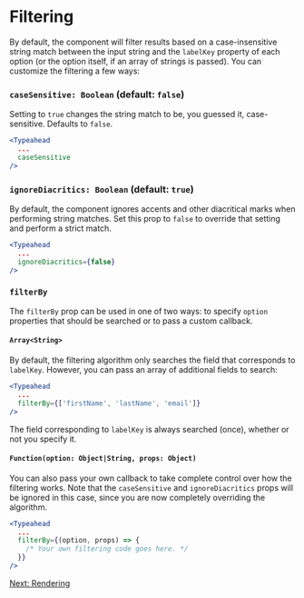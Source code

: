 # Filtering
By default, the component will filter results based on a case-insensitive string match between the input string and the `labelKey` property of each option (or the option itself, if an array of strings is passed). You can customize the filtering a few ways:

### `caseSensitive: Boolean` (default: `false`)
Setting to `true` changes the string match to be, you guessed it, case-sensitive. Defaults to `false`.
```jsx
<Typeahead
  ...
  caseSensitive
/>
```

### `ignoreDiacritics: Boolean` (default: `true`)
By default, the component ignores accents and other diacritical marks when performing string matches. Set this prop to `false` to override that setting and perform a strict match.
```jsx
<Typeahead
  ...
  ignoreDiacritics={false}
/>
```

### `filterBy`
The `filterBy` prop can be used in one of two ways: to specify `option` properties that should be searched or to pass a custom callback.

#### `Array<String>`
By default, the filtering algorithm only searches the field that corresponds to `labelKey`. However, you can pass an array of additional fields to search:
```jsx
<Typeahead
  ...
  filterBy={['firstName', 'lastName', 'email']}
/>
```
The field corresponding to `labelKey` is always searched (once), whether or not you specify it.

#### `Function(option: Object|String, props: Object)`
You can also pass your own callback to take complete control over how the filtering works. Note that the `caseSensitive` and `ignoreDiacritics` props will be ignored in this case, since you are now completely overriding the algorithm.

```jsx
<Typeahead
  ...
  filterBy={(option, props) => {
    /* Your own filtering code goes here. */
  }}
/>
```

[Next: Rendering](Rendering.md)

